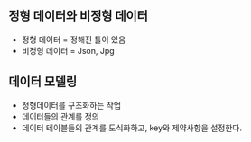 ## 정형 데이터와 비정형 데이터
- 정형 데이터 = 정해진 틀이 있음
- 비정형 데이터 = Json, Jpg

## 데이터 모델링
- 정형데이터를 구조화하는 작업
- 데이터들의 관계를 정의
- 데이터 테이블들의 관계를 도식화하고, key와 제약사항을 설정한다.